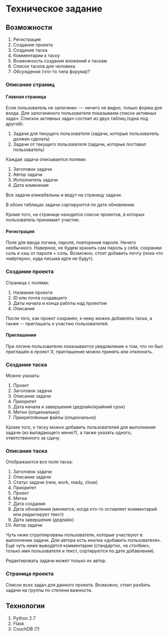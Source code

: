 # Техническое задание

## Возможности
1. Регистрация
2. Создание проекта
3. Создание таска
4. Комментарии к таску
5. Возможность создания вложений к таскам
6. Список тасков для человека
7. Обсуждения (что-то типа форума)?

### Описание страниц

#### Главная страница
Если пользователь не залогинен --- ничего не видно, только форма для входа.
Для залогиненого пользователя показываем список активных задач.
Спискок активных задач состоит из двух таблиц (одна под другой):

1. Задачи для текущего пользователя (задачи, которые пользователь должен сделать)
2. Задачи от текущего пользователя (задачи, которые поставил пользователь)

Каждая задача описывается полями:

1. Заголовок задачи
2. Автор задачи
3. Исполнитель задачи
4. Дата изменения

Все задачи кликабельны и ведут на страницу задачи.

В обоих таблицах задачи сортируются по дате обновления.

Кроме того, на странице находится список проектов, в которых пользователь принимает участие.

#### Регистрация
Поле для ввода логина, пароля, повторения пароля. Ничего необычного.
Наверное, не будем хранить сам пароль у себя, сохраним соль и хэш от
пароля + соль. Возможно, стоит добавить почту (пока что «мёртвую», куда письма идти не будут).

### Создание проекта
Страница с полями:
1. Название проекта
2. ID или почта создавшего
3. Даты начала и конца работы над проектом
4. Описание

После того, как проект сохранён, к нему можно добавлять таски, а также -- приглашать к участию пользователей.

#### Приглашения
При логине пользователю показывается уведомление о том, что он был приглашён в проект Х; приглашение можно принять или отклонить.

### Создание таска
Можно указать:

1. Проект
2. Заголовок задачи
3. Описание задачи
4. Приоритет
5. Дата начала и завершения (дедлайн/крайний срок)
6. Метки (опционально)
7. Прикреплённые файлы (опционально)

Кроме того, к таску можно добавить пользователей для выполнения задачи (из выпадающего меню?), а также указать одного, ответственного за сдачу.

### Описание таска
Отображаются все поля таска:

1. Заголовок задачи
2. Описание задачи
3. Статус задачи (new, work, ready, close)
4. Приоритет
5. Проект
6. Метки
7. Дата создания
8. Дата обновления (меняется, когда кто-то оставляет комментарий или редактирует текст)
9. Дата завершения (дедлайн)
10. Автор задачи

Чуть ниже сгруппированы пользователи, которые участвуют в выполнении задачи. Для автора есть кнопка «добавить пользователя». Ещё чуть ниже выводятся комментарии (стандартно, «в столбик», только имя пользователя и текст, сортируются по дате добавления).

Редактировать задачи может только их автор.

### Страница проекта
Список всех задач для данного проекта. Возможно, стоит разбить задачи на группы по степени важности.

## Технологии
1. Python 2.7
2. Flask
3. CouchDB (?)
